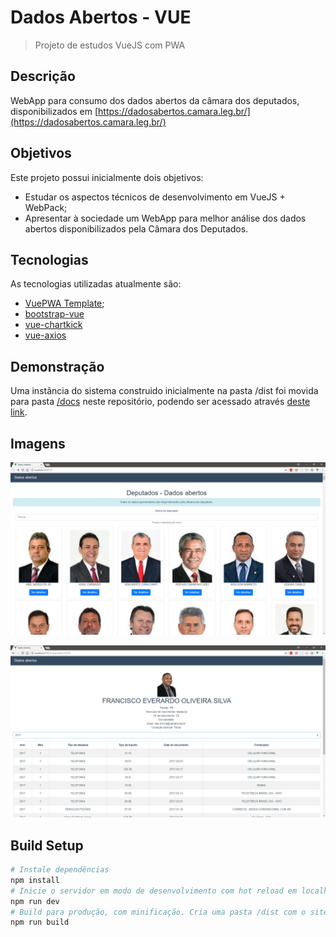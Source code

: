 # Dados Abertos - VUE

> Projeto de estudos VueJS com PWA

## Descrição

WebApp para consumo dos dados abertos da câmara dos deputados, disponibilizados em [https://dadosabertos.camara.leg.br/](https://dadosabertos.camara.leg.br/)

## Objetivos

Este projeto possui inicialmente dois objetivos:
- Estudar os aspectos técnicos de desenvolvimento em VueJS + WebPack;
- Apresentar à sociedade um WebApp para melhor análise dos dados abertos disponibilizados pela Câmara dos Deputados.

## Tecnologias

As tecnologias utilizadas atualmente são:
- [VuePWA Template](https://github.com/vuejs-templates/pwa);
- [bootstrap-vue](https://bootstrap-vue.js.org/)
- [vue-chartkick](https://www.chartkick.com/vue)
- [vue-axios](https://www.npmjs.com/package/vue-axios)

## Demonstração

Uma instância do sistema construido inicialmente na pasta /dist foi movida para pasta [/docs](https://github.com/Ermesoml/DadosAbertos-Vue/tree/master/docs) neste repositório, podendo ser acessado através [deste link](https://ermesoml.github.io/DadosAbertos-Vue/).

## Imagens

![alt text](Imagens/Lista.png "Logo Title Text 1")

![alt text](Imagens/Detalhe.png "Logo Title Text 1")

## Build Setup
``` bash
# Instale dependências
npm install
# Inicie o servidor em modo de desenvolvimento com hot reload em localhost:8080
npm run dev
# Build para produção, com minificação. Cria uma pasta /dist com o site.
npm run build
```
